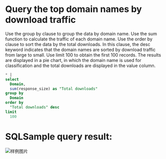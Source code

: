 # Query the top domain names by download traffic

Use the group by clause to group the data by domain name.
Use the sum function to calculate the traffic of each domain name.
Use the order by clause to sort the data by the total downloads. In this clause, the desc keyword indicates that the domain names are sorted by download traffic from large to small.
Use limit 100 to obtain the first 100 records. The results are displayed in a pie chart, in which the domain name is used for classification and the total downloads are displayed in the value column.

```SQL
* |
select
  Domain,
  sum(response_size) as "Total downloads"
group by
  Domain
order by
  "Total downloads" desc
limit
  100
```

# SQLSample query result:

![样例图片](http://slsconsole.oss-cn-hangzhou.aliyuncs.com/sql_sample/29%E4%B8%8B%E8%BD%BD%E6%B5%81%E9%87%8FTop%E5%9F%9F%E5%90%8D.jpg)
